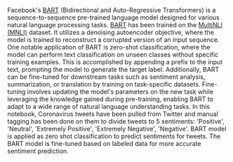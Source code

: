 Facebook's [BART](https://huggingface.co/facebook/bart-large) (Bidirectional and Auto-Regressive Transformers) is a sequence-to-sequence pre-trained language model designed for various natural language processing tasks. 
[BART](https://huggingface.co/facebook/bart-large) has been trained on the [MultiNLI (MNLI)](https://huggingface.co/datasets/multi_nli) dataset. It utilizes a denoising autoencoder objective, where the model is trained to reconstruct a corrupted version of an input sequence. One notable application of BART is zero-shot classification, where the model can perform text classification on unseen classes without specific training examples. This is accomplished by appending a prefix to the input text, prompting the model to generate the target label. Additionally, BART can be fine-tuned for downstream tasks such as sentiment analysis, summarization, or translation by training on task-specific datasets. Fine-tuning involves updating the model's parameters on the new task while leveraging the knowledge gained during pre-training, enabling BART to adapt to a wide range of natural language understanding tasks. In this notebook, Coronavirus tweets have been pulled from Twitter and manual tagging has been done on them to divide tweets to 5 sentiments: 'Positive', 'Neutral', 'Extremely Positive', 'Extremely Negative', 'Negative'. BART model is applied as zero shot classification to predict sentiments for tweets. The BART model is fine-tuned based on labeled data for more accurate sentiment prediction.
